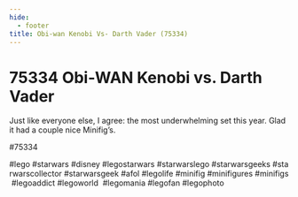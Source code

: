 ```yaml
---
hide:
  - footer
title: Obi-wan Kenobi Vs- Darth Vader (75334)
---
```


# 75334 Obi-WAN Kenobi vs. Darth Vader

Just like everyone else, I agree: the most underwhelming set this year. Glad it had a couple nice Minifig’s. 

#75334 
 
 
 
#lego #starwars #disney #legostarwars #starwarslego #starwarsgeeks #starwarscollector #starwarsgeek #afol #legolife #minifig #minifigures #minifigs #legoaddict #legoworld  #legomania #legofan #legophoto 
 
